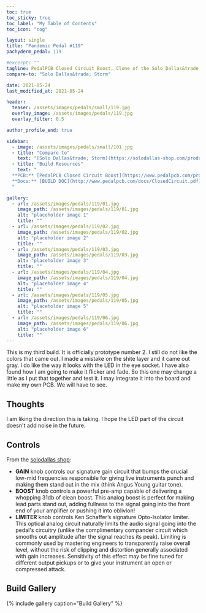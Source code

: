```yaml
---
toc: true
toc_sticky: true
toc_label: "My Table of Contents"
toc_icon: "cog"

layout: single
title: "Pandemic Pedal #119"
pachyderm_pedal: 119

#excerpt: ""
tagline: PedalPCB Closed Circuit Boost, Clone of the Solo Dallas&trade; Storm<br>"A person who never made a mistake never tried anything new." - Albert Einstein
compare-to: "Solo Dallas&trade; Storm"

date: 2021-05-24
last_modified_at: 2021-05-24

header:
  teaser: /assets/images/pedals/small/119.jpg
  overlay_image: /assets/images/pedals/119.jpg
  overlay_filter: 0.5

author_profile_end: true

sidebar:
  - image: /assets/images/pedals/small/101.jpg
  - title: "Compare to"
    text: "[Solo Dallas&trade; Storm](https://solodallas-shop.com/products/storm-d-2019)"
  - title: "Build Resources"
    text: "
  **PCB:** [PedalPCB Closed Circuit Boost](https://www.pedalpcb.com/product/closedcircuit/)<br>
  **Docs:** [BUILD DOC](http://www.pedalpcb.com/docs/ClosedCircuit.pdf)
  "

gallery:
  - url: /assets/images/pedals/119/01.jpg
    image_path: /assets/images/pedals/119/01.jpg
    alt: "placeholder image 1"
    title: ""
  - url: /assets/images/pedals/119/02.jpg
    image_path: /assets/images/pedals/119/02.jpg
    alt: "placeholder image 2"
    title: ""
  - url: /assets/images/pedals/119/03.jpg
    image_path: /assets/images/pedals/119/03.jpg
    alt: "placeholder image 3"
    title: ""
  - url: /assets/images/pedals/119/04.jpg
    image_path: /assets/images/pedals/119/04.jpg
    alt: "placeholder image 4"
    title: ""
  - url: /assets/images/pedals/119/05.jpg
    image_path: /assets/images/pedals/119/05.jpg
    alt: "placeholder image 5"
    title: ""
  - url: /assets/images/pedals/119/06.jpg
    image_path: /assets/images/pedals/119/06.jpg
    alt: "placeholder image 6"
    title: ""
---
```


This is my third build. It is officially prototype number 2. I still do not like the colors that came out. I made a mistake on the shite layer and it came out gray. I do like the way it looks with the LED in the eye socket. I have also found how I am going to make it flicker and fade. So this one may change a little as I put that together and test it. I may integrate it into the board and make my own PCB. We will have to see.

## Thoughts

I am liking the direction this is taking. I hope the LED part of the circuit doesn't add noise in the future.

## Controls

From the [solodallas shop](https://solodallas-shop.com/products/storm-d-2019):

* **GAIN** knob controls our signature gain circuit that bumps the crucial low-mid frequencies responsible for giving live instruments punch and making them stand out in the mix (think Angus Young guitar tone).
* **BOOST** knob controls a powerful pre-amp capable of delivering a whopping 31db of clean boost. This analog boost is perfect for making lead parts stand out, adding fullness to the signal going into the front end of your amplifier or pushing it into oblivion!
* **LIMITER** knob controls Ken Schaffer’s signature Opto-Isolator limiter. This optical analog circuit naturally limits the audio signal going into the pedal's circuitry (unlike the complimentary compander circuit which smooths out amplitude after the signal reaches its peak). Limiting is commonly used by mastering engineers to transparently raise overall level, without the risk of clipping and distortion generally associated with gain increases. Sensitivity of this effect may be fine tuned for different output pickups or to give your instrument an open or compressed attack. 

## Build Gallery ##

{% include gallery caption="Build Gallery" %}